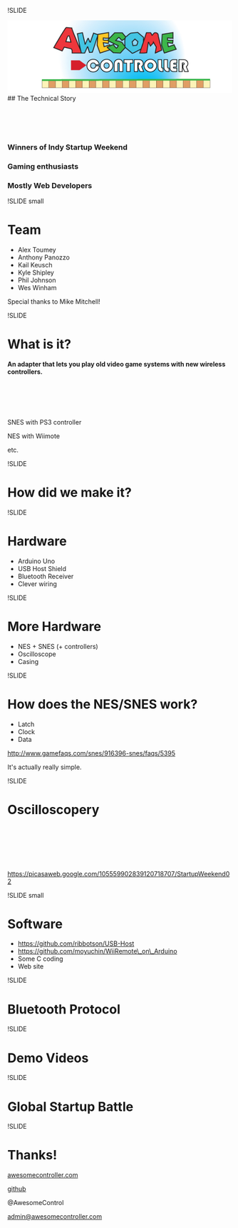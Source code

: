 !SLIDE

<img src="awesome_logo.jpg"/>
## The Technical Story

<br/>
<br/>
<br/>
<br/>
<br/>

### Winners of Indy Startup Weekend
### Gaming enthusiasts
### Mostly Web Developers


!SLIDE small

# Team

* Alex Toumey
* Anthony Panozzo
* Kail Keusch
* Kyle Shipley
* Phil Johnson
* Wes Winham

Special thanks to Mike Mitchell!


!SLIDE

# What is it?

**An adapter that lets you play old video game systems with new wireless controllers.**

<br/>
<br/>
<br/>
<br/>

SNES with PS3 controller

NES with Wiimote

etc.


!SLIDE

# How did we make it?


!SLIDE

# Hardware

* Arduino Uno
* USB Host Shield
* Bluetooth Receiver
* Clever wiring


!SLIDE

# More Hardware

* NES + SNES (+ controllers)
* Oscilloscope
* Casing


!SLIDE

# How does the NES/SNES work?

* Latch
* Clock
* Data

<http://www.gamefaqs.com/snes/916396-snes/faqs/5395>

It's actually really simple.


!SLIDE

# Oscilloscopery

<br/>
<br/>
<br/>
<br/>
<br/>

<https://picasaweb.google.com/105559902839120718707/StartupWeekend02>


!SLIDE small

# Software

* https://github.com/ribbotson/USB-Host
* https://github.com/moyuchin/WiiRemote\_on\_Arduino
* Some C coding
* Web site


!SLIDE

# Bluetooth Protocol


!SLIDE

# Demo Videos


!SLIDE

# Global Startup Battle


!SLIDE

# Thanks!

[awesomecontroller.com](http://www.awesomecontroller.com)

[github](https://github.com/organizations/AwesomeController)

@AwesomeControl

admin@awesomecontroller.com